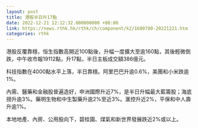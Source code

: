 ```yaml
---
layout: post
title: 港股半日升17點
date: 2022-12-21 12:12:32.000000000 +08:00
link: https://news.rthk.hk/rthk/ch/component/k2/1680780-20221221.htm
categories: rthk
---
```


港股反覆靠穩，恒生指數高開近100點後，升幅一度擴大至逾160點，其後輕微倒跌，中午收市報19112點，升17點，半日主板成交額386億元。

科技指數在4000點水平上落，半日靠穩。阿里巴巴升逾0.6%，美團和小米跌逾1%。

內需、醫藥和金融股普遍造好，申洲國際升近7%，是半日升幅最大藍籌股；海底撈升逾3%。藥明生物和中生製藥升逾2%至近3%。滙控升近2%，平保和中人壽升逾1%。

本地地產、內房、公用股向下，碧桂園、煤氣和新世界發展跌近2%或以上。

